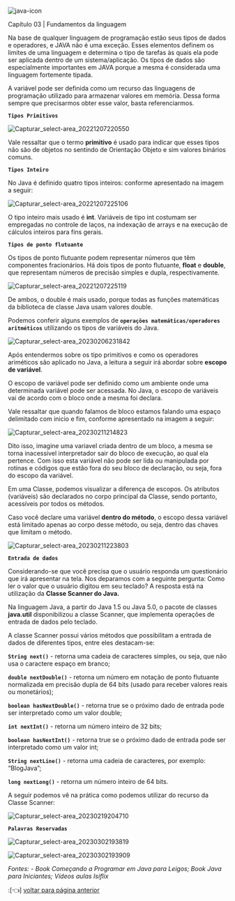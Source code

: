 ![java-icon](https://user-images.githubusercontent.com/40298927/174925141-07490c3f-d64f-4db3-b6b5-e32329127264.png)  

Capítulo 03 | Fundamentos da linguagem

<p> Na base de qualquer linguagem de programação estão seus tipos de dados e operadores, e JAVA não é uma exceção. Esses elementos definem os limites de uma linguagem e determina o tipo de tarefas às quais ela pode ser aplicada dentro de um sistema/aplicação. Os tipos de dados são especialmente importantes em JAVA porque a mesma é considerada uma linguagem fortemente tipada.</p>

<p> A variável pode ser definida como um recurso das linguagens de programação utilizado para armazenar valores em memória. Dessa forma sempre que precisarmos obter esse valor, basta referenciarmos. </p> 

**`Tipos Primitivos`**

![Capturar_select-area_20221207220550](https://user-images.githubusercontent.com/40298927/206331060-292042e1-6b49-4528-80c3-3e33869e6c10.png)

Vale ressaltar que o termo **primitivo** é usado para indicar que esses tipos não são de objetos no sentindo de Orientação Objeto e sim valores binários comuns.

**`Tipos Inteiro`**

No Java é definido quatro tipos inteiros: conforme apresentado na imagem a seguir: 

![Capturar_select-area_20221207225106](https://user-images.githubusercontent.com/40298927/206336611-1331e2da-2967-41e2-a9c6-226af7e7f37a.png)

O tipo inteiro mais usado é **int**. Variáveis de tipo int costumam ser empregadas no controle de laços, na indexação de arrays e na execução de cálculos inteiros para fins gerais.  

**`Tipos de ponto flutuante`**

Os tipos de ponto flutuante podem representar números que têm componentes fracionários. Há dois tipos de ponto flutuante, **float** e **double**, que representam números de precisão simples e dupla, respectivamente. 

 ![Capturar_select-area_20221207225119](https://user-images.githubusercontent.com/40298927/206336630-a7841181-ae77-43ac-972b-3e82df2fa998.png)

De ambos, o double é mais usado, porque todas as funções matemáticas da biblioteca de classe Java usam valores double. 

Podemos conferir alguns exemplos de **`operações matemáticas/operadores aritméticos`** utilizando os tipos de variáveis do Java. 

![Capturar_select-area_20230206231842](https://user-images.githubusercontent.com/40298927/217131167-a788b64b-6322-416f-9953-ecd6b530d359.png)

Após entendermos sobre os tipo primitivos e como os operadores ariméticos são aplicado no Java, a leitura a seguir irá abordar sobre **escopo de variável**.

O escopo de variável pode ser definido como um ambiente onde uma determinada variável pode ser acessada. No Java, o escopo de variáveis vai de acordo com o bloco onde a mesma foi declara. 

Vale ressaltar que quando falamos de bloco estamos falando uma espaço delimitado com inicio e fim, conforme apresentado na imagem a seguir:

![Capturar_select-area_20230211214823](https://user-images.githubusercontent.com/40298927/218287415-86709b44-08f0-4eee-bfd8-ff06fc5475de.png)

Dito isso, imagine uma variavel criada dentro de um bloco, a mesma se torna inacessível interpretador sair do bloco de execução, ao qual ela pertence. Com isso esta variável não pode ser lida ou manipulada por rotinas e códigos que estão fora do seu bloco de declaração, ou seja, fora do escopo da variável.

Em uma Classe, podemos visualizar a diferença de escopos. Os atributos (variáveis) são declarados no corpo principal da Classe, sendo portanto, acessíveis por todos os métodos.

Caso você declare uma variável **dentro do método**, o escopo dessa variável está limitado apenas ao corpo desse método, ou seja, dentro das chaves que limitam o método.

![Capturar_select-area_20230211223803](https://user-images.githubusercontent.com/40298927/218288437-307fb3a3-4742-45a7-bfe6-c1f2da0c33e6.png)

**`Entrada de dados`**

Considerando-se que você precisa que o usuário responda um questionário que irá apresentar na tela. Nos deparamos com a seguinte pergunta: Como ler o valor que o usuário digitou em seu teclado? A resposta está na utilização da **Classe Scanner do Java.**    

Na linguagem Java, a partir do Java 1.5 ou Java 5.0, o pacote de classes **java.util** disponibilizou a classe Scanner, que implementa operações de entrada de dados pelo teclado.

A classe Scanner possui vários métodos que possibilitam a entrada de dados de 
diferentes tipos, entre eles destacam-se:

**`String next()`** - retorna uma cadeia de caracteres simples, ou seja, que não usa o caractere espaço em branco;

**`double nextDouble()`** - retorna um número em notação de ponto flutuante normalizada em precisão dupla de 64 bits (usado para receber valores reais ou monetários);

**`boolean hasNextDouble()`** - retorna true se o próximo dado de entrada pode ser interpretado como um valor double;

**`int nextInt()`** - retorna um número inteiro de 32 bits;

**`boolean hasNextInt()`** - retorna true se o próximo dado de entrada pode ser interpretado como um valor int;

**`String nextLine()`** - retorna uma cadeia de caracteres, por exemplo: “BlogJava”;

**`long nextLong()`** - retorna um número inteiro de 64 bits.

A seguir podemos vê na prática como podemos utilizar do recurso da Classe Scanner: 

![Capturar_select-area_20230219204710](https://user-images.githubusercontent.com/40298927/219985252-f0ec524c-1923-441d-801c-5d56e5c6cac9.png)

**`Palavras Reservadas`**

![Capturar_select-area_20230302193819](https://user-images.githubusercontent.com/40298927/222576222-ec5e972f-0676-48d4-8493-1d0980caf487.png)

![Capturar_select-area_20230302193909](https://user-images.githubusercontent.com/40298927/222576237-f8bb3f37-9a67-4d81-9edc-3772fe28f9c9.png)


_Fontes: - Book Começando a Programar em Java para Leigos; Book Java para Iniciantes; Vídeos aulas Isiflix_

:[👈] <a href="https://github.com/agathapaiiva/blog-java"> voltar para página anterior </a>
